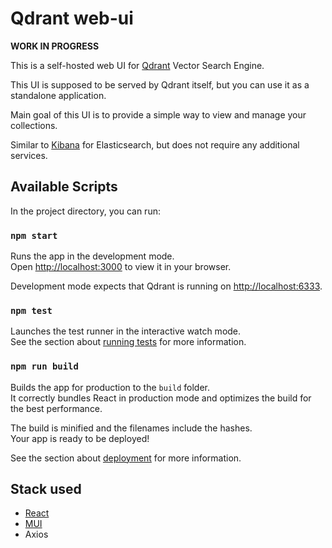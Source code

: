 # Qdrant web-ui

**WORK IN PROGRESS**

This is a self-hosted web UI for [Qdrant](https://github.com/qdrant/qdrant) Vector Search Engine.

This UI is supposed to be served by Qdrant itself, but you can use it as a standalone application.

Main goal of this UI is to provide a simple way to view and manage your collections. 

Similar to [Kibana](https://www.elastic.co/kibana) for Elasticsearch, but does not require any additional services.


## Available Scripts

In the project directory, you can run:

### `npm start`

Runs the app in the development mode.\
Open [http://localhost:3000](http://localhost:3000) to view it in your browser.

Development mode expects that Qdrant is running on [http://localhost:6333](http://localhost:6333).

### `npm test`

Launches the test runner in the interactive watch mode.\
See the section about [running tests](https://facebook.github.io/create-react-app/docs/running-tests) for more information.

### `npm run build`

Builds the app for production to the `build` folder.\
It correctly bundles React in production mode and optimizes the build for the best performance.

The build is minified and the filenames include the hashes.\
Your app is ready to be deployed!

See the section about [deployment](https://facebook.github.io/create-react-app/docs/deployment) for more information.

## Stack used

- [React](https://reactjs.org/)
- [MUI](https://mui.com/core/)
- Axios
